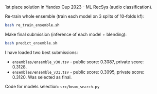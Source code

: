1st place solution in Yandex Cup 2023 - ML RecSys (audio classification).

Re-train whole ensemble (train each model on 3 splits of 10-folds kf):
```bash
bash re_train_ensemble.sh
```

Make final submission (inference of each model + blending):
```bash
bash predict_ensemble.sh
```

I have loaded two best submissions:
* `ensembles/ensemble_v30.tsv` - public score: 0.3087, private score: 0.3128.
* `ensembles/ensemble_v31.tsv` - public score: 0.3095, private score: 0.3120. Was selected as final.

Code for models selection: `src/beam_search.py`
